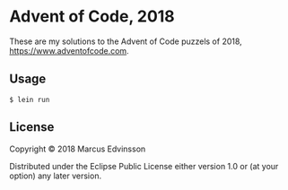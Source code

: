 # Advent of Code, 2018
These are my solutions to the Advent of Code puzzels of 2018, https://www.adventofcode.com.

## Usage

    $ lein run

## License

Copyright © 2018 Marcus Edvinsson

Distributed under the Eclipse Public License either version 1.0 or (at
your option) any later version.
